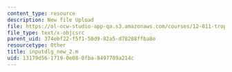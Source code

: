 ```yaml
---
content_type: resource
description: New file Upload
file: https://ol-ocw-studio-app-qa.s3.amazonaws.com/courses/12-811-tropical-meteorology-spring-2011/13179d5617190e080fba8497789a214c_inputdlg_new_2.m
file_type: text/x-objcsrc
parent_uid: 374ebf22-f5f1-50d9-82a5-d78288ffba8e
resourcetype: Other
title: inputdlg_new_2.m
uid: 13179d56-1719-0e08-0fba-8497789a214c
---
```

